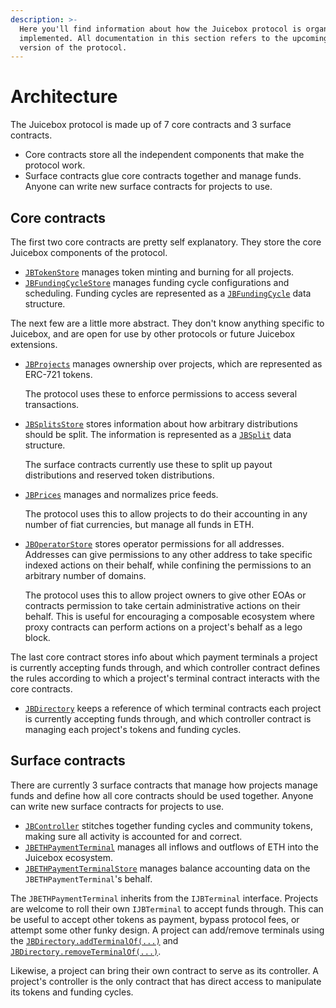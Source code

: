 ```yaml
---
description: >-
  Here you'll find information about how the Juicebox protocol is organized and
  implemented. All documentation in this section refers to the upcoming V2
  version of the protocol.
---
```


# Architecture

The Juicebox protocol is made up of 7 core contracts and 3 surface contracts.

* Core contracts store all the independent components that make the protocol work.
* Surface contracts glue core contracts together and manage funds. Anyone can write new surface contracts for projects to use.

## Core contracts

The first two core contracts are pretty self explanatory. They store the core Juicebox components of the protocol.

* [`JBTokenStore`](../specifications/contracts/jbtokenstore/) manages token minting and burning for all projects.
* [`JBFundingCycleStore`](../specifications/contracts/jbfundingcyclestore/) manages funding cycle configurations and scheduling. Funding cycles are represented as a [`JBFundingCycle`](../../protocol/data-structures/jbfundingcycle.md) data structure.

The next few are a little more abstract. They don't know anything specific to Juicebox, and are open for use by other protocols or future Juicebox extensions.

*   [`JBProjects`](../specifications/contracts/jbprojects/) manages ownership over projects, which are represented as ERC-721 tokens.

    The protocol uses these to enforce permissions to access several transactions.
*   [`JBSplitsStore`](../specifications/contracts/jbsplitsstore/) stores information about how arbitrary distributions should be split. The information is represented as a [`JBSplit`](../../protocol/data-structures/jbsplit.md#jbsplit) data structure.

    The surface contracts currently use these to split up payout distributions and reserved token distributions.
*   [`JBPrices`](../specifications/contracts/jbprices/) manages and normalizes price feeds.

    The protocol uses this to allow projects to do their accounting in any number of fiat currencies, but manage all funds in ETH.
*   [`JBOperatorStore`](../specifications/contracts/jboperatorstore/) stores operator permissions for all addresses. Addresses can give permissions to any other address to take specific indexed actions on their behalf, while confining the permissions to an arbitrary number of domains.

    The protocol uses this to allow project owners to give other EOAs or contracts permission to take certain administrative actions on their behalf. This is useful for encouraging a composable ecosystem where proxy contracts can perform actions on a project's behalf as a lego block.

The last core contract stores info about which payment terminals a project is currently accepting funds through, and which controller contract defines the rules according to which a project's terminal contract interacts with the core contracts.

* [`JBDirectory`](../specifications/contracts/jbdirectory/) keeps a reference of which terminal contracts each project is currently accepting funds through, and which controller contract is managing each project's tokens and funding cycles.

## Surface contracts

There are currently 3 surface contracts that manage how projects manage funds and define how all core contracts should be used together. Anyone can write new surface contracts for projects to use.

* [`JBController`](../specifications/contracts/or-controllers/jbcontroller/) stitches together funding cycles and community tokens, making sure all activity is accounted for and correct.
* [`JBETHPaymentTerminal`](../specifications/contracts/or-payment-terminals/jbethpaymentterminal/) manages all inflows and outflows of ETH into the Juicebox ecosystem.
* [`JBETHPaymentTerminalStore`](../specifications/contracts/or-payment-terminals/jbethpaymentterminalstore/) manages balance accounting data on the `JBETHPaymentTerminal`'s behalf.

The `JBETHPaymentTerminal` inherits from the `IJBTerminal` interface. Projects are welcome to roll their own `IJBTerminal` to accept funds through. This can be useful to accept other tokens as payment, bypass protocol fees, or attempt some other funky design. A project can add/remove terminals using the [`JBDirectory.addTerminalOf(...)`](../specifications/contracts/jbdirectory/write/addterminalof.md) and [`JBDirectory.removeTerminalOf(...)`](../specifications/contracts/jbdirectory/write/removeterminalof.md).

Likewise, a project can bring their own contract to serve as its controller. A project's controller is the only contract that has direct access to manipulate its tokens and funding cycles.
